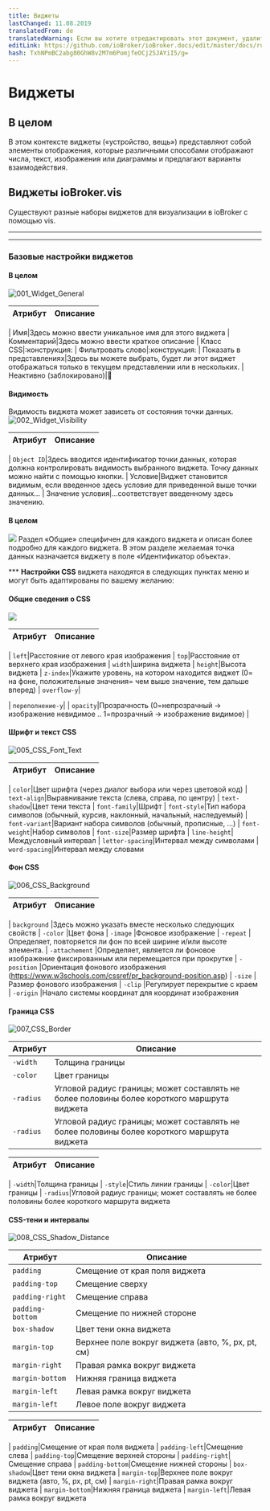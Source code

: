 ```yaml
---
title: Виджеты
lastChanged: 11.08.2019
translatedFrom: de
translatedWarning: Если вы хотите отредактировать этот документ, удалите поле «translationFrom», в противном случае этот документ будет снова автоматически переведен
editLink: https://github.com/ioBroker/ioBroker.docs/edit/master/docs/ru/viz/widgets.md
hash: TxhNPmBC2abg80GhW8v2M7m6PomjfeOCj2SJAYiI5/g=
---
```

# Виджеты
## В целом
В этом контексте виджеты («устройство, вещь») представляют собой элементы отображения, которые различными способами отображают числа, текст, изображения или диаграммы и предлагают варианты взаимодействия.

## Виджеты ioBroker.vis
Существуют разные наборы виджетов для визуализации в ioBroker с помощью vis.

-------------------------------------------------------------------------------
-------------------------------------------------------------------------------

### Базовые настройки виджетов
#### В целом
![001_Widget_General](../../de/viz/media/vis_widgets_001_Widget_Generell.jpg)

| Атрибут|Описание|
|-----|----|

| Имя|Здесь можно ввести уникальное имя для этого виджета | Комментарий|Здесь можно ввести краткое описание | Класс CSS|:конструкция: | Фильтровать слово|:конструкция: | Показать в представлениях|Здесь вы можете выбрать, будет ли этот виджет отображаться только в текущем представлении или в нескольких.
| Неактивно (заблокировано)|:construction:

#### **Видимость**
Видимость виджета может зависеть от состояния точки данных.
![002_Widget_Visibility](../../de/viz/media/vis_widgets-2_002_Widget_Sichtbarkeit.jpg)

| Атрибут|Описание|
|----|----|

| `Object ID`|Здесь вводится идентификатор точки данных, которая должна контролировать видимость выбранного виджета. Точку данных можно найти с помощью кнопки.
| Условие|Виджет становится видимым, если введенное здесь условие для приведенной выше точки данных...
| Значение условия|...соответствует введенному здесь значению.

#### **В целом**
![](../../de/viz/media/vis_widgets_003_Widget_Allgemein.jpg) Раздел «Общие» специфичен для каждого виджета и описан более подробно для каждого виджета.
В этом разделе желаемая точка данных назначается виджету в поле «Идентификатор объекта».

*** **Настройки CSS** виджета находятся в следующих пунктах меню и могут быть адаптированы по вашему желанию:

#### **Общие сведения о CSS**
![](../../de/viz/media/vis_widgets_004_CSS_allgemein.jpg)

| Атрибут|Описание|
|-----|----|

| `left`|Расстояние от левого края изображения | `top`|Расстояние от верхнего края изображения | `width`|ширина виджета | `height`|Высота виджета | `z-index`|Укажите уровень, на котором находится виджет (0= на фоне, положительные значения= чем выше значение, тем дальше вперед) | `overflow-y`|

| `переполнение-y`|
| `opacity`|Прозрачность (0=непрозрачный -> изображение невидимое .. 1=прозрачный -> изображение видимое) |

#### Шрифт и текст CSS
![005_CSS_Font_Text](../../de/viz/media/vis_widgets_005_CSS_Font_Text.jpg)

| Атрибут|Описание|
|-----|----|

| `color`|Цвет шрифта (через диалог выбора или через цветовой код) | `text-align`|Выравнивание текста (слева, справа, по центру) | `text-shadow`|Цвет тени текста | `font-family`|Шрифт | `font-style`|Тип набора символов (обычный, курсив, наклонный, начальный, наследуемый) | `font-variant`|Вариант набора символов (обычный, прописные, ...) | `font-weight`|Набор символов | `font-size`|Размер шрифта | `line-height`|Междусловный интервал | `letter-spacing`|Интервал между символами | `word-spacing`|Интервал между словами

#### **Фон CSS**
![006_CSS_Background](../../de/viz/media/vis_widgets_006_CSS_Hintergrund.jpg)

| Атрибут | Описание |
|-----|-----|

| `background` |Здесь можно указать вместе несколько следующих свойств | `-color` |Цвет фона | `-image` |Фоновое изображение | `-repeat` |Определяет, повторяется ли фон по всей ширине и/или высоте элемента.
| `-attachement` |Определяет, является ли фоновое изображение фиксированным или перемещается при прокрутке | `-position` |Ориентация фонового изображения (https://www.w3schools.com/cssref/pr_background-position.asp) | `-size` |Размер фонового изображения | `-clip` |Регулирует перекрытие с краем | `-origin` |Начало системы координат для координат изображения

#### **Граница CSS**
![007_CSS_Border](../../de/viz/media/vis_widgets_007_CSS_Border.jpg)

|Атрибут|Описание|
|----|----|
|`-width`|Толщина границы|  |
|`-color`|Цвет границы|
|`-radius`|Угловой радиус границы; может составлять не более половины более короткого маршрута виджета |
|`-radius`|Угловой радиус границы; может составлять не более половины более короткого маршрута виджета |

| Атрибут|Описание|
|-----|----|

| `-width`|Толщина границы | `-style`|Стиль линии границы | `-color`|Цвет границы | `-radius`|Угловой радиус границы; может составлять не более половины более короткого маршрута виджета

#### CSS-тени и интервалы
![008_CSS_Shadow_Distance](../../de/viz/media/vis_widgets_008_CSS_Schatten_Abstand.jpg)

|Атрибут|Описание|
|----|----|
|`padding`|Смещение от края поля виджета|
|`padding-top`|Смещение сверху|
|`padding-right`|Смещение справа|
|`padding-bottom`|Смещение по нижней стороне|
|`box-shadow`|Цвет тени окна виджета|
|`margin-top`|Верхнее поле вокруг виджета (авто, %, px, pt, см)|
|`margin-right`|Правая рамка вокруг виджета|
|`margin-bottom`|Нижняя граница виджета|
|`margin-left`|Левая рамка вокруг виджета|
|`margin-left`|Левое поле вокруг виджета|

| Атрибут|Описание|
|-----|----|

| `padding`|Смещение от края поля виджета | `padding-left`|Смещение слева | `padding-top`|Смещение верхней стороны | `padding-right`|Смещение справа | `padding-bottom`|Смещение нижней стороны | `box-shadow`|Цвет тени окна виджета | `margin-top`|Верхнее поле вокруг виджета (авто, %, px, pt, см) | `margin-right`|Правая рамка вокруг виджета | `margin-bottom`|Нижняя граница виджета | `margin-left`|Левая рамка вокруг виджета